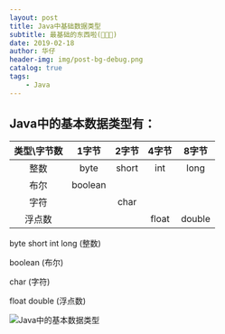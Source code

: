 ```yaml
---
layout: post
title: Java中基础数据类型
subtitle: 最基础的东西啦(🙈🙊🙉)
date: 2019-02-18
author: 华仔
header-img: img/post-bg-debug.png
catalog: true
tags:
    - Java
---
```


## Java中的基本数据类型有：


| 类型\字节数 | 1字节 | 2字节 | 4字节 | 8字节 |
| :--: | :--: | :--: | :-: | :--: |
| 整数 | byte | short | int | long |
| 布尔 | boolean |       |       |      |
| 字符 |  | char | | |
| 浮点数 |  | | float | double |

byte short int long (整数)

boolean (布尔)

char (字符)

float double (浮点数)

![Java中的基本数据类型](http://blog-ipic.yananhuazai.cn/Ftr7Bv4OkLdZFm-wsqRHu_mdOyeJ)